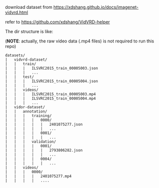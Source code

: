 download dataset from https://xdshang.github.io/docs/imagenet-vidvrd.html

refer to https://github.com/xdshang/VidVRD-helper

The dir structure is like:

(**NOTE**: actually, the raw video data (.mp4 files) is not required to run this repo)
```
datasets/
|   vidvrd-dataset/
|   |   train/
|   |   |   ILSVRC2015_train_00005003.json
|   |   |   ...
|   |   test/
|   |   |   ILSVRC2015_train_00005004.json
|   |   |   ...
|   |   videos/
|   |   |   ILSVRC2015_train_00005003.mp4
|   |   |   ILSVRC2015_train_00005004.mp4
|   |   |   ...
|   vidor-dataset/
|   |   annotation/
|   |   |   training/
|   |   |   |   0000/
|   |   |   |   |   2401075277.json
|   |   |   |   |   ...
|   |   |   |   0001/
|   |   |   |   |   ...
|   |   |   validation/
|   |   |   |   0001/
|   |   |   |   |   2793806282.json
|   |   |   |   |   ...
|   |   |   |   0004/
|   |   |   |   |   ...
|   |   videos/
|   |   |   0000/
|   |   |   |   2401075277.mp4
|   |   |   |   ....
```